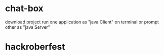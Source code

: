 # chat-box
download project
run one application as "java Client" on terminal or prompt
other as "java Server"


# hackroberfest
